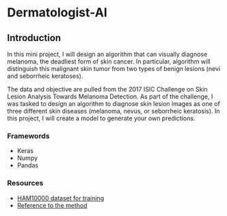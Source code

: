 # Dermatologist-AI

## Introduction
In this mini project, I will design an algorithm that can visually diagnose melanoma, the deadliest form of skin cancer. In particular, algorithm will distinguish this malignant skin tumor from two types of benign lesions (nevi and seborrheic keratoses).

The data and objective are pulled from the 2017 ISIC Challenge on Skin Lesion Analysis Towards Melanoma Detection. As part of the challenge, I was tasked to design an algorithm to diagnose skin lesion images as one of three different skin diseases (melanoma, nevus, or seborrheic keratosis). In this project, I will create a model to generate your own predictions.

### Framewords
<ul>
<li> Keras
<li> Numpy
<li> Pandas
</ul>

### Resources
<ul>
<li> <a href = "https://www.kaggle.com/kmader/skin-cancer-mnist-ham10000">HAM10000 dataset for training</a>
<li> <a href = "https://www.kaggle.com/frankyaul/dermatology-image-classification">Reference to the method</a>
</ul>
